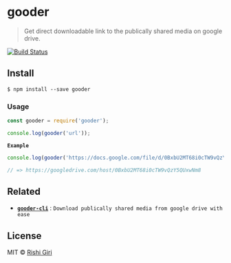 # gooder

> Get direct downloadable link to the publically shared media on google drive.

[![Build Status](https://travis-ci.org/CodeDotJS/gooder.svg?branch=master)](https://travis-ci.org/CodeDotJS/gooder)

## Install

```
$ npm install --save gooder
```

### Usage

```js
const gooder = require('gooder');

console.log(gooder('url'));
```

__`Example`__

```js
console.log(gooder('https://docs.google.com/file/d/0BxbU2MT68i0cTW9vQzY5QUxwNm8/view'));

// => https://googledrive.com/host/0BxbU2MT68i0cTW9vQzY5QUxwNm8
```

## Related

- __[`gooder-cli`](https://github.com/CodeDotJS/gooder-cli)__ : `Download publically shared media from google drive with ease`


## License

MIT &copy; [Rishi Giri](http://rishigiri.com)
